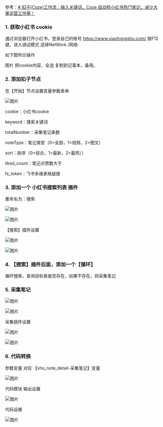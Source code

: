 
参考：[# 扣子(Coze)工作流：输入关键词，Coze 自动抓小红书热门笔记，减少大量运营工作量！](https://mp.weixin.qq.com/s/DU4Jj2d5w-1z1Qsp8gL1jw?clicktime=1754537213&enterid=1754537213&exptype=unsubscribed_card_recommend_article_u2i_mainprocess_coarse_sort_pcfeeds&ranksessionid=1754537193_1&scene=169&subscene=200)

### 1. **获取小红书 cookie**
通过浏览器打开小红书，登录自己的账号
https://www.xiaohongshu.com/
按F12键，进入调试模式
选择NetWork /网络 

如下图所示操作

图片
把cookie内容，全选 复制到记事本，备用。

### 2. **添加扣子节点**
在【开始】节点设置变量参数表单

![图片](https://mmbiz.qpic.cn/sz_mmbiz_png/62dia5iat0qynvWKfAW8urDsZhteNFyqLu5gEibQwol60Pmmezu6KNN4DEfFEWBdpagm4s2QVtKjvJFroY2BBmPOg/640?wx_fmt=png&from=appmsg&watermark=1&tp=webp&wxfrom=5&wx_lazy=1)

  

cookie：小红书cookie

keyword：搜索关键词

totalNumber：采集笔记条数

noteType：笔记类型（0=全部，1=视频，2=图文）

sort：排序（0=综合，1=最新，2=最热））

liked_count：笔记点赞数大于

fs_token：飞书多维表格链接
### 3. **添加一个 小红书搜索列表 插件**
重命名为：搜索

![图片](https://mmbiz.qpic.cn/sz_mmbiz_png/62dia5iat0qynvWKfAW8urDsZhteNFyqLuBPdfIMzyEibWJtl0taWeWxJNO7icibRrEGhW10cqicEhQnsVXyrOZNDrfg/640?wx_fmt=png&from=appmsg&watermark=1&tp=webp&wxfrom=5&wx_lazy=1)

![图片](https://mmbiz.qpic.cn/sz_mmbiz_png/62dia5iat0qynvWKfAW8urDsZhteNFyqLux88XRguEb6gP9KriaUOhPJfDdibAHPrtuh2oLrdibOcOPoiaIicP8Et1wzA/640?wx_fmt=png&from=appmsg&watermark=1&tp=webp&wxfrom=5&wx_lazy=1)

【搜索】插件设置

![图片](https://mmbiz.qpic.cn/sz_mmbiz_png/62dia5iat0qynvWKfAW8urDsZhteNFyqLu3gichrM4zCOASkOVhpKK6WwibHLM6oMIzAgyLNnIAoQccjZAKunicmxAQ/640?wx_fmt=png&from=appmsg&watermark=1&tp=webp&wxfrom=5&wx_lazy=1)

![图片](https://mmbiz.qpic.cn/sz_mmbiz_png/62dia5iat0qynvWKfAW8urDsZhteNFyqLul9h5jhh6eJEJJ2Q4z9n81goFINrqJhNx1PcuLJQz83jW8mx1cchpuQ/640?wx_fmt=png&from=appmsg&watermark=1&tp=webp&wxfrom=5&wx_lazy=1)


### 4. 【搜索】插件后面，添加一个【循环】
循环搜索，查询目标表是否存在，如果不存在，则采集笔记

### 5. 采集笔记
  

![图片](https://mmbiz.qpic.cn/sz_mmbiz_png/62dia5iat0qynvWKfAW8urDsZhteNFyqLuBPdfIMzyEibWJtl0taWeWxJNO7icibRrEGhW10cqicEhQnsVXyrOZNDrfg/640?wx_fmt=png&from=appmsg&watermark=1&tp=webp&wxfrom=5&wx_lazy=1)

![图片](https://mmbiz.qpic.cn/sz_mmbiz_png/62dia5iat0qynvWKfAW8urDsZhteNFyqLunKibX3QsAgOMho1Xn5OSC8vHgP1nwQdph5YjZSN80ZaluQZqSDHYQAg/640?wx_fmt=png&from=appmsg&watermark=1&tp=webp&wxfrom=5&wx_lazy=1)

采集插件设置

![图片](https://mmbiz.qpic.cn/sz_mmbiz_png/62dia5iat0qynvWKfAW8urDsZhteNFyqLuDN3piaSeA8218TZdMO838mgAtzM494VKq9Qgk6icBsBCmeS8nUibeicA9A/640?wx_fmt=png&from=appmsg&watermark=1&tp=webp&wxfrom=5&wx_lazy=1)

![图片](https://mmbiz.qpic.cn/sz_mmbiz_png/62dia5iat0qynvWKfAW8urDsZhteNFyqLuGfLxRODharRvjstvrDqBgzZh1Z2MvENDLSgMmo6mu80yl0xKQouo1Q/640?wx_fmt=png&from=appmsg&watermark=1&tp=webp&wxfrom=5&wx_lazy=1)

### 6. 代码转换
  

参数变量 对应 【xhs_note_detail-采集笔记】变量


![图片](https://mmbiz.qpic.cn/sz_mmbiz_png/62dia5iat0qynvWKfAW8urDsZhteNFyqLuhRnTCwiamjW7ffeWuV92zYxcCBCk3tRNUz3atudDGAia5ibpXOd5maa9A/640?wx_fmt=png&from=appmsg&watermark=1&tp=webp&wxfrom=5&wx_lazy=1)


代码模块 输出设置

![图片](https://mmbiz.qpic.cn/sz_mmbiz_png/62dia5iat0qynvWKfAW8urDsZhteNFyqLumrHESdZGj17aLQzXGJA0DHJowsvpib0TrqvJckxgZDY3pCbDX3M8X3w/640?wx_fmt=png&from=appmsg&watermark=1&tp=webp&wxfrom=5&wx_lazy=1)

代码设置

![图片](https://mmbiz.qpic.cn/sz_mmbiz_png/62dia5iat0qynvWKfAW8urDsZhteNFyqLuoY2F1yAEAPEUgpMfNEAMk4xje6KicbxDHs0yoUyVnHqnp9e5orrSgKQ/640?wx_fmt=png&from=appmsg&watermark=1&tp=webp&wxfrom=5&wx_lazy=1)

